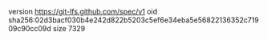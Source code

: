 version https://git-lfs.github.com/spec/v1
oid sha256:02d3bacf030b4e242d822b5203c5ef6e34eba5e56822136352c71909c90cc09d
size 7329
